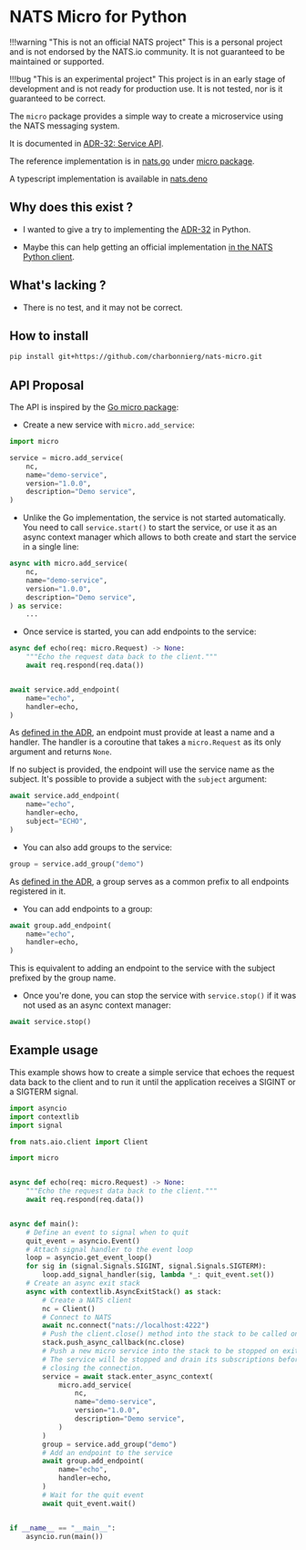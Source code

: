 # NATS Micro for Python

!!!warning "This is not an official NATS project"
    This is a personal project and is not endorsed by the NATS.io community. It is not guaranteed to be maintained or supported.

!!!bug "This is an experimental project"
    This project is in an early stage of development and is not ready for production use. It is not tested, nor is it guaranteed to be correct.

The `micro` package provides a simple way to create a microservice using the NATS messaging system.

It is documented in [ADR-32: Service API](https://github.com/nats-io/nats-architecture-and-design/blob/main/adr/ADR-32.md).

The reference implementation is in [nats.go](https://github.com/nats-io/nats.go) under [micro package](https://pkg.go.dev/github.com/nats-io/nats.go/micro).

A typescript implementation is available in [nats.deno](https://github.com/nats-io/nats.deno/blob/main/nats-base-client/service.ts)

## Why does this exist ?

- I wanted to give a try to implementing the [ADR-32](https://github.com/nats-io/nats-architecture-and-design/blob/main/adr/ADR-32.md) in Python.

- Maybe this can help getting an official implementation [in the NATS Python client](https://github.com/nats-io/nats.py/discussions/532#discussioncomment-8509804).

## What's lacking ?

- There is no test, and it may not be correct.

## How to install

```bash
pip install git+https://github.com/charbonnierg/nats-micro.git
```

## API Proposal

The API is inspired by the [Go micro package](https://pkg.go.dev/github.com/nats-io/nats.go/micro):

- Create a new service with `micro.add_service`:

```python
import micro

service = micro.add_service(
    nc,
    name="demo-service",
    version="1.0.0",
    description="Demo service",
)
```

- Unlike the Go implementation, the service is not started automatically. You need to call `service.start()` to start the service, or use it as an async context manager which allows to both create and start the service in a single line:

```python
async with micro.add_service(
    nc,
    name="demo-service",
    version="1.0.0",
    description="Demo service",
) as service:
    ...
```

- Once service is started, you can add endpoints to the service:

```python
async def echo(req: micro.Request) -> None:
    """Echo the request data back to the client."""
    await req.respond(req.data())


await service.add_endpoint(
    name="echo",
    handler=echo,
)
```

As [defined in the ADR](https://github.com/nats-io/nats-architecture-and-design/blob/main/adr/ADR-32.md#endpoints), an endpoint must provide at least a name and a handler. The handler is a coroutine that takes a `micro.Request` as its only argument and returns `None`.

If no subject is provided, the endpoint will use the service name as the subject. It's possible to provide a subject with the `subject` argument:

```python
await service.add_endpoint(
    name="echo",
    handler=echo,
    subject="ECHO",
)
```

- You can also add groups to the service:

```python
group = service.add_group("demo")
```

As [defined in the ADR](https://github.com/nats-io/nats-architecture-and-design/blob/main/adr/ADR-32.md#groups), a group serves as a common prefix to all endpoints registered in it.

- You can add endpoints to a group:

```python
await group.add_endpoint(
    name="echo",
    handler=echo,
)
```

This is equivalent to adding an endpoint to the service with the subject prefixed by the group name.

- Once you're done, you can stop the service with `service.stop()` if it was not used as an async context manager:

```python
await service.stop()
```

## Example usage

This example shows how to create a simple service that echoes the request data back to the client and to run it until the application receives a SIGINT or a SIGTERM signal.


```python
import asyncio
import contextlib
import signal

from nats.aio.client import Client

import micro


async def echo(req: micro.Request) -> None:
    """Echo the request data back to the client."""
    await req.respond(req.data())


async def main():
    # Define an event to signal when to quit
    quit_event = asyncio.Event()
    # Attach signal handler to the event loop
    loop = asyncio.get_event_loop()
    for sig in (signal.Signals.SIGINT, signal.Signals.SIGTERM):
        loop.add_signal_handler(sig, lambda *_: quit_event.set())
    # Create an async exit stack
    async with contextlib.AsyncExitStack() as stack:
        # Create a NATS client
        nc = Client()
        # Connect to NATS
        await nc.connect("nats://localhost:4222")
        # Push the client.close() method into the stack to be called on exit
        stack.push_async_callback(nc.close)
        # Push a new micro service into the stack to be stopped on exit
        # The service will be stopped and drain its subscriptions before
        # closing the connection.
        service = await stack.enter_async_context(
            micro.add_service(
                nc,
                name="demo-service",
                version="1.0.0",
                description="Demo service",
            )
        )
        group = service.add_group("demo")
        # Add an endpoint to the service
        await group.add_endpoint(
            name="echo",
            handler=echo,
        )
        # Wait for the quit event
        await quit_event.wait()


if __name__ == "__main__":
    asyncio.run(main())
```
